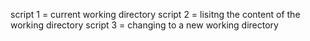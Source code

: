 script 1 = current working directory
script 2 = lisitng the content of the working directory
script 3 = changing to a new working directory
